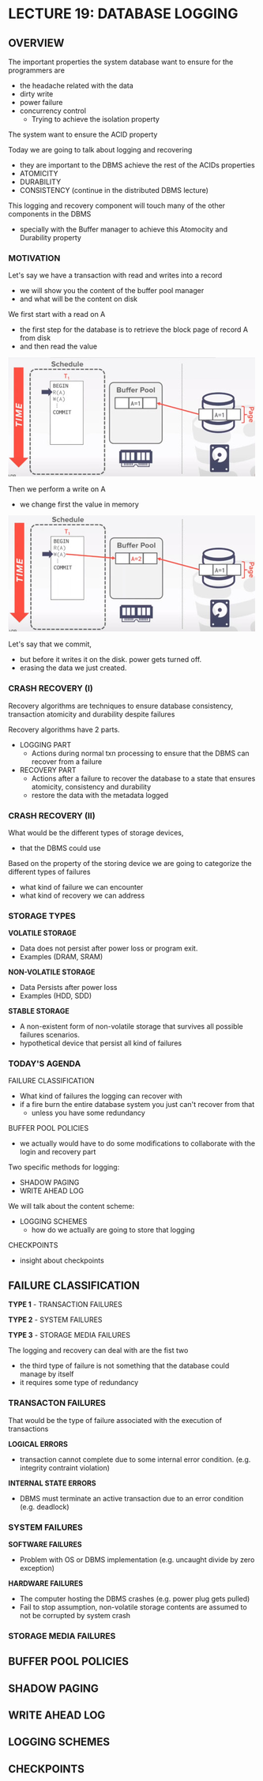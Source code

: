 # LECTURE 19: DATABASE LOGGING

## OVERVIEW
The important properties the system database want to ensure for the programmers are
- the headache related with the data
- dirty write
- power failure
- concurrency control
  - Trying to achieve the isolation property
    
The system want to ensure the ACID property

Today we are going to talk about logging and recovering
- they are important to the DBMS achieve the rest of the ACIDs properties
- ATOMICITY
- DURABILITY
- CONSISTENCY (continue in the distributed DBMS lecture)

This logging and recovery component will touch many of the other components in the DBMS
- specially with the Buffer manager to achieve this Atomocity and Durability property

### MOTIVATION
Let's say we have a transaction with read and writes into a record
- we will show you the content of the buffer pool manager
- and what will be the content on disk

We first start with a read on A
- the first step for the database is to retrieve the block page of record A from disk
- and then read the value
  
![](1.jpg)

Then we perform a write on A
- we change first the value in memory
  
![](2.jpg)

Let's say that we commit, 
- but before it writes it on the disk. power gets turned off.
- erasing the data we just created.

### CRASH RECOVERY (I)
Recovery algorithms are techniques to ensure database consistency, transaction atomicity and durability despite failures

Recovery algorithms have 2 parts.
- LOGGING PART
  - Actions during normal txn processing to ensure that the DBMS can recover from a failure
- RECOVERY PART
  - Actions after a failure to recover the database to a state that ensures atomicity, consistency and durability
  - restore the data with the metadata logged

### CRASH RECOVERY (II)
What would be the different types of storage devices,
- that the DBMS could use

Based on the property of the storing device we are going to categorize the different types of failures
- what kind of failure we can encounter
- what kind of recovery we can address

### STORAGE TYPES
**VOLATILE STORAGE**
- Data does not persist after power loss or program exit.
- Examples (DRAM, SRAM)

**NON-VOLATILE STORAGE**
- Data Persists after power loss
- Examples (HDD, SDD)

**STABLE STORAGE**
- A non-existent form of non-volatile storage that survives all possible failures scenarios.
- hypothetical device that persist all kind of failures

### TODAY'S AGENDA
FAILURE CLASSIFICATION
- What kind of failures the logging can recover with
- if a fire burn the entire database system you just can't recover from that
  - unless you have some redundancy

BUFFER POOL POLICIES
- we actually would have to do some modifications to collaborate with the login and recovery part

Two specific methods for logging:
- SHADOW PAGING
- WRITE AHEAD LOG

We will talk about the content scheme:
- LOGGING SCHEMES
  - how do we actually are going to store that logging

CHECKPOINTS
- insight about checkpoints
  
## FAILURE CLASSIFICATION
**TYPE 1** - TRANSACTION FAILURES

**TYPE 2** - SYSTEM FAILURES

**TYPE 3** - STORAGE MEDIA FAILURES

The logging and recovery can deal with are the fist two
- the third type of failure is not something that the database could manage by itself
- it requires some type of redundancy

### TRANSACTON FAILURES
That would be the type of failure associated with the execution of transactions

**LOGICAL ERRORS**
- transaction cannot complete due to some internal error condition. (e.g. integrity contraint violation)

**INTERNAL STATE ERRORS**
- DBMS must terminate an active transaction due to an error condition (e.g. deadlock)

### SYSTEM FAILURES
**SOFTWARE FAILURES**
- Problem with OS or DBMS implementation (e.g. uncaught divide by zero exception)

**HARDWARE FAILURES**
- The computer hosting the DBMS crashes (e.g. power plug gets pulled)
- Fail to stop assumption, non-volatile storage contents are assumed to not be corrupted by system crash
  
### STORAGE MEDIA FAILURES

## BUFFER POOL POLICIES
## SHADOW PAGING
## WRITE AHEAD LOG
## LOGGING SCHEMES
## CHECKPOINTS
